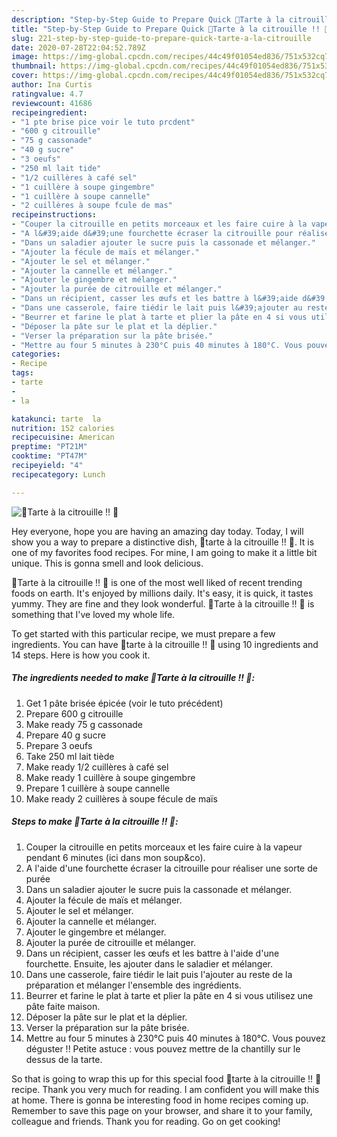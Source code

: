 ```yaml
---
description: "Step-by-Step Guide to Prepare Quick 🎃Tarte à la citrouille !! 🎃"
title: "Step-by-Step Guide to Prepare Quick 🎃Tarte à la citrouille !! 🎃"
slug: 221-step-by-step-guide-to-prepare-quick-tarte-a-la-citrouille
date: 2020-07-28T22:04:52.789Z
image: https://img-global.cpcdn.com/recipes/44c49f01054ed836/751x532cq70/🎃tarte-a-la-citrouille-🎃-photo-principale-de-la-recette.jpg
thumbnail: https://img-global.cpcdn.com/recipes/44c49f01054ed836/751x532cq70/🎃tarte-a-la-citrouille-🎃-photo-principale-de-la-recette.jpg
cover: https://img-global.cpcdn.com/recipes/44c49f01054ed836/751x532cq70/🎃tarte-a-la-citrouille-🎃-photo-principale-de-la-recette.jpg
author: Ina Curtis
ratingvalue: 4.7
reviewcount: 41686
recipeingredient:
- "1 pte brise pice voir le tuto prcdent"
- "600 g citrouille"
- "75 g cassonade"
- "40 g sucre"
- "3 oeufs"
- "250 ml lait tide"
- "1/2 cuillères à café sel"
- "1 cuillère à soupe gingembre"
- "1 cuillère à soupe cannelle"
- "2 cuillères à soupe fcule de mas"
recipeinstructions:
- "Couper la citrouille en petits morceaux et les faire cuire à la vapeur pendant 6 minutes (ici dans mon soup&amp;co)."
- "A l&#39;aide d&#39;une fourchette écraser la citrouille pour réaliser une sorte de purée"
- "Dans un saladier ajouter le sucre puis la cassonade et mélanger."
- "Ajouter la fécule de maïs et mélanger."
- "Ajouter le sel et mélanger."
- "Ajouter la cannelle et mélanger."
- "Ajouter le gingembre et mélanger."
- "Ajouter la purée de citrouille et mélanger."
- "Dans un récipient, casser les œufs et les battre à l&#39;aide d&#39;une fourchette. Ensuite, les ajouter dans le saladier et mélanger."
- "Dans une casserole, faire tiédir le lait puis l&#39;ajouter au reste de la préparation et mélanger l&#39;ensemble des ingrédients."
- "Beurrer et farine le plat à tarte et plier la pâte en 4 si vous utilisez une pâte faite maison."
- "Déposer la pâte sur le plat et la déplier."
- "Verser la préparation sur la pâte brisée."
- "Mettre au four 5 minutes à 230°C puis 40 minutes à 180°C. Vous pouvez déguster !! Petite astuce : vous pouvez mettre de la chantilly sur le dessus de la tarte."
categories:
- Recipe
tags:
- tarte
- 
- la

katakunci: tarte  la 
nutrition: 152 calories
recipecuisine: American
preptime: "PT21M"
cooktime: "PT47M"
recipeyield: "4"
recipecategory: Lunch

---
```



![🎃Tarte à la citrouille !! 🎃](https://img-global.cpcdn.com/recipes/44c49f01054ed836/751x532cq70/🎃tarte-a-la-citrouille-🎃-photo-principale-de-la-recette.jpg)

Hey everyone, hope you are having an amazing day today. Today, I will show you a way to prepare a distinctive dish, 🎃tarte à la citrouille !! 🎃. It is one of my favorites food recipes. For mine, I am going to make it a little bit unique. This is gonna smell and look delicious.

🎃Tarte à la citrouille !! 🎃 is one of the most well liked of recent trending foods on earth. It's enjoyed by millions daily. It's easy, it is quick, it tastes yummy. They are fine and they look wonderful. 🎃Tarte à la citrouille !! 🎃 is something that I've loved my whole life.




To get started with this particular recipe, we must prepare a few ingredients. You can have 🎃tarte à la citrouille !! 🎃 using 10 ingredients and 14 steps. Here is how you cook it.

<!--inarticleads1-->

##### The ingredients needed to make 🎃Tarte à la citrouille !! 🎃:

1. Get 1 pâte brisée épicée (voir le tuto précédent)
1. Prepare 600 g citrouille
1. Make ready 75 g cassonade
1. Prepare 40 g sucre
1. Prepare 3 oeufs
1. Take 250 ml lait tiède
1. Make ready 1/2 cuillères à café sel
1. Make ready 1 cuillère à soupe gingembre
1. Prepare 1 cuillère à soupe cannelle
1. Make ready 2 cuillères à soupe fécule de maïs




<!--inarticleads2-->

##### Steps to make 🎃Tarte à la citrouille !! 🎃:

1. Couper la citrouille en petits morceaux et les faire cuire à la vapeur pendant 6 minutes (ici dans mon soup&amp;co).
1. A l&#39;aide d&#39;une fourchette écraser la citrouille pour réaliser une sorte de purée
1. Dans un saladier ajouter le sucre puis la cassonade et mélanger.
1. Ajouter la fécule de maïs et mélanger.
1. Ajouter le sel et mélanger.
1. Ajouter la cannelle et mélanger.
1. Ajouter le gingembre et mélanger.
1. Ajouter la purée de citrouille et mélanger.
1. Dans un récipient, casser les œufs et les battre à l&#39;aide d&#39;une fourchette. Ensuite, les ajouter dans le saladier et mélanger.
1. Dans une casserole, faire tiédir le lait puis l&#39;ajouter au reste de la préparation et mélanger l&#39;ensemble des ingrédients.
1. Beurrer et farine le plat à tarte et plier la pâte en 4 si vous utilisez une pâte faite maison.
1. Déposer la pâte sur le plat et la déplier.
1. Verser la préparation sur la pâte brisée.
1. Mettre au four 5 minutes à 230°C puis 40 minutes à 180°C. Vous pouvez déguster !! Petite astuce : vous pouvez mettre de la chantilly sur le dessus de la tarte.




So that is going to wrap this up for this special food 🎃tarte à la citrouille !! 🎃 recipe. Thank you very much for reading. I am confident you will make this at home. There is gonna be interesting food in home recipes coming up. Remember to save this page on your browser, and share it to your family, colleague and friends. Thank you for reading. Go on get cooking!

